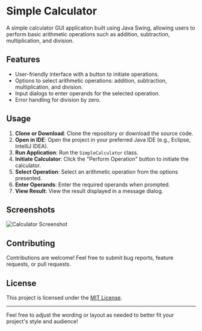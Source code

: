 

# Simple Calculator

A simple calculator GUI application built using Java Swing, allowing users to perform basic arithmetic operations such as addition, subtraction, multiplication, and division.

## Features

- User-friendly interface with a button to initiate operations.
- Options to select arithmetic operations: addition, subtraction, multiplication, and division.
- Input dialogs to enter operands for the selected operation.
- Error handling for division by zero.

## Usage

1. **Clone or Download**: Clone the repository or download the source code.
2. **Open in IDE**: Open the project in your preferred Java IDE (e.g., Eclipse, IntelliJ IDEA).
3. **Run Application**: Run the `SimpleCalculator` class.
4. **Initiate Calculator**: Click the "Perform Operation" button to initiate the calculator.
5. **Select Operation**: Select an arithmetic operation from the options presented.
6. **Enter Operands**: Enter the required operands when prompted.
7. **View Result**: View the result displayed in a message dialog.

## Screenshots

![Calculator Screenshot](screenshots/calculator.png)

## Contributing

Contributions are welcome! Feel free to submit bug reports, feature requests, or pull requests.

## License

This project is licensed under the [MIT License](LICENSE).

---

Feel free to adjust the wording or layout as needed to better fit your project's style and audience!
